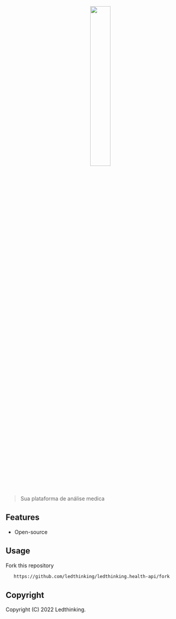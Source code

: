 <div align="center">
    <img width="33%" src="https://user-images.githubusercontent.com/43012757/200094891-e899c845-3758-44b6-b87f-c04670c54677.png">
</div>

> Sua plataforma de análise medica

## Features
* Open-source

## Usage
Fork this repository
```bash
   https://github.com/ledthinking/ledthinking.health-api/fork
```
## Copyright
Copyright (C) 2022 Ledthinking.
